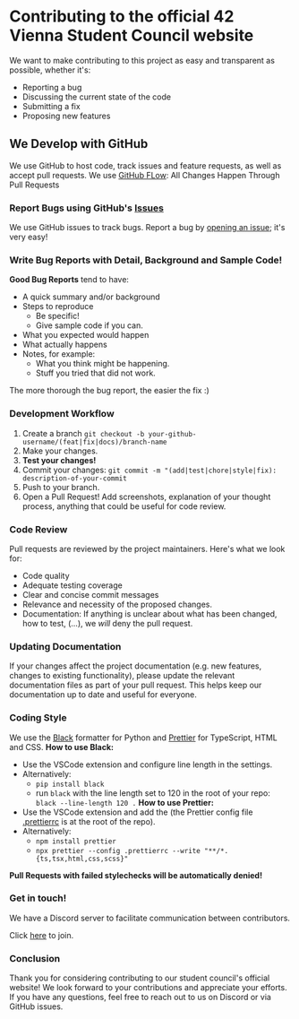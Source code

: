 # Contributing to the official 42 Vienna Student Council website
We want to make contributing to this project as easy and transparent as possible, whether it's:
*  Reporting a bug
*  Discussing the current state of the code
*  Submitting a fix
*  Proposing new features

## We Develop with GitHub
We use GitHub to host code, track issues and feature requests, as well as accept pull requests.
We use [GitHub FLow](https://guides.github.com/introduction/flow/index.html): All Changes Happen Through Pull Requests

### Report Bugs using GitHub's [Issues](https://github.com/42-stats/42-stats/issues)
We use GitHub issues to track bugs. Report a bug by [opening an issue](https://github.com/winstonallo/student-council-42vienna/issues); it's very easy!

### Write Bug Reports with Detail, Background and Sample Code!
**Good Bug Reports** tend to have:
*  A quick summary and/or background
*  Steps to reproduce
   * Be specific!
   * Give sample code if you can.
*  What you expected would happen
*  What actually happens
*  Notes, for example:
   * What you think might be happening.
   * Stuff you tried that did not work.

The more thorough the bug report, the easier the fix :)

### Development Workflow
1. Create a branch `git checkout -b your-github-username/(feat|fix|docs)/branch-name`
2. Make your changes.
3. **Test your changes!**
4. Commit your changes: `git commit -m "(add|test|chore|style|fix): description-of-your-commit`
5. Push to your branch.
6. Open a Pull Request! Add screenshots, explanation of your thought process, anything that could be useful for code review.

### Code Review
Pull requests are reviewed by the project maintainers. Here's what we look for:
* Code quality
* Adequate testing coverage
* Clear and concise commit messages
* Relevance and necessity of the proposed changes.
* Documentation: If anything is unclear about what has been changed, how to test, (...), we _will_ deny the pull request.

### Updating Documentation

If your changes affect the project documentation (e.g. new features, changes to existing functionality), please update the relevant documentation files as part of your pull request. This helps keep our documentation up to date and useful for everyone.

### Coding Style
We use the [Black](https://black.readthedocs.io/) formatter for Python and [Prettier]((https://prettier.io/)) for TypeScript, HTML and CSS.
**How to use Black:**
* Use the VSCode extension and configure line length in the settings.
* Alternatively:
  *  `pip install black`
  *  run `black` with the line length set to 120 in the root of your repo: `black --line-length 120 .`
**How to use Prettier:**
*  Use the VSCode extension and add the (the Prettier config file [.prettierrc](https://github.com/winstonallo/student-council-42vienna/blob/main/.prettierrc) is at the root of the repo).
* Alternatively:
  * `npm install prettier`
  * `npx prettier --config .prettierrc --write "**/*.{ts,tsx,html,css,scss}"`

**Pull Requests with failed stylechecks will be automatically denied!**
### Get in touch!
We have a Discord server to facilitate communication between contributors.

Click [here](https://discord.gg/FSBbTg8R) to join.

### Conclusion

Thank you for considering contributing to our student council's official website! We look forward to your contributions and appreciate your efforts. If you have any questions, feel free to reach out to us on Discord or via GitHub issues.

